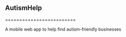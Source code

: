 <h2>AutismHelp</h2>
=========================
<p>A mobile web app to help find autism-friendly businesses</p>